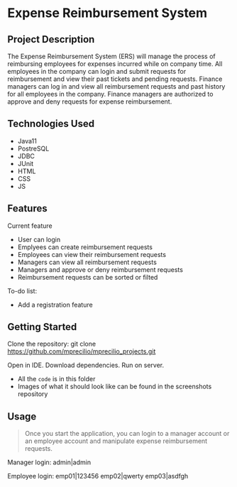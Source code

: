 # Expense Reimbursement System

## Project Description

The Expense Reimbursement System (ERS) will manage the process of reimbursing
employees for expenses incurred while on company time. All employees in the
company can login and submit requests for reimbursement and view their past tickets
and pending requests. Finance managers can log in and view all reimbursement
requests and past history for all employees in the company. Finance managers are
authorized to approve and deny requests for expense reimbursement.

## Technologies Used

* Java11
* PostreSQL
* JDBC
* JUnit
* HTML
* CSS
* JS

## Features

Current feature
* User can login
* Emplyees can create reimbursement requests
* Employees can view their reimbursement requests
* Managers can view all reimbursement requests
* Managers and approve or deny reimbursement requests
* Reimbursement requests can be sorted or filted

To-do list:
* Add a registration feature

## Getting Started

Clone the repository:
git clone https://github.com/mprecilio/mprecilio_projects.git

Open in IDE. Download dependencies. Run on server.

- All the `code` is in this folder
- Images of what it should look like can be found in the screenshots repository

## Usage

> Once you start the application, you can login to a manager account or an employee account and manipulate expense reimbursement requests.

Manager login: 
admin|admin

Employee login:
emp01|123456
emp02|qwerty
emp03|asdfgh

